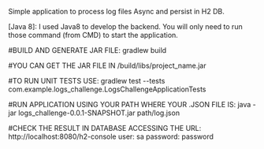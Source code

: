 Simple application to process log files Async and persist in H2 DB.

[Java 8]: I used Java8 to develop the backend. You will only need to run those command (from CMD) to start the application.

#BUILD AND GENERATE JAR FILE:  gradlew build

#YOU CAN GET THE JAR FILE IN /build/libs/project_name.jar

#TO RUN UNIT TESTS USE: gradlew test --tests com.example.logs_challenge.LogsChallengeApplicationTests

#RUN APPLICATION USING YOUR PATH WHERE YOUR .JSON FILE IS: java -jar logs_challenge-0.0.1-SNAPSHOT.jar path/log.json

#CHECK THE RESULT IN DATABASE ACCESSING THE URL: http://localhost:8080/h2-console user: sa password: password
